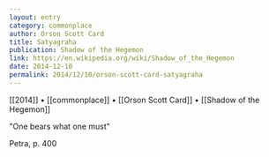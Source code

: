 ```yaml
---
layout: entry
category: commonplace
author: Orson Scott Card
title: Satyagraha
publication: Shadow of the Hegemon
link: https://en.wikipedia.org/wiki/Shadow_of_the_Hegemon
date: 2014-12-10
permalink: 2014/12/10/orson-scott-card-satyagraha
---
```


[[2014]] • [[commonplace]] • [[Orson Scott Card]] • [[Shadow of the Hegemon]]

"One bears what one must" 

Petra, p. 400
